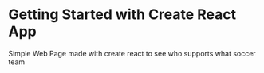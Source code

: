 # Getting Started with Create React App

Simple Web Page made with create react to see who supports what soccer team 


